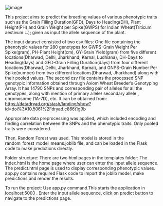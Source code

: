 ![image](https://github.com/NidhiTornekar/Multi-Trait-Prediction-for-Wheat/assets/121748841/450a6e2d-5e98-43ae-bed0-3a88f3ce4f6e)

This project aims to predict the breeding values of various phenotypic traits such as the Grain Filling Duration(GFD), Days to Heading(DH), Plant Height(PH) and Grain Weight per Spike(GWPS) for Indian Wheat(Triticum aestivum L.); given as input the allele sequence of the plant. 

The input dataset consisted of two csv files:
One file containing the phenotypic values for 280 genotypes for GWPS-Grain Weight Per Spike(gram), PH-Plant Height(cm), GY-Grain Yield(gram) from five different locations(Dharwad, Delhi, Jharkhand, Karnal, Ludhiana), DH-Days to Heading(days) and GFD-Grain Filling Duration(days) from four different locations(Dharwad, Delhi, Jharkhand, Karnal), and GNPS-Grain Number Per Spike(number) from two different locations(Dharwad, Jharkhand) along with their pooled values.
The second csv file contains the processed SNP genotypic information obtained through Axiom Wheat Breeder’s Genotyping Array. It has 14790 SNPs and corresponding pair of alleles for all the genotypes, along with mention of primary allele/ secondary allele , chromosome (1A-7D), etc.
It can be obtained from:
https://datadryad.org/stash/landing/show?id=doi%3A10.5061%2Fdryad.c866t1g9b

Appropriate data preprocessing was applied, which included encoding and finding correlation between the SNPs and the phenotypic traits. Only pooled traits were considered.

Then, Random Forest was used. This model is stored in the random_forest_model_means.joblib file, and can be loaded in the Flask code to make predictions directly.


Folder structure:
There are two html pages in the templates folder:
The index.html is the home page where user can enter the input allele sequence.
The predict.html page is used to display corresponding phenotypic values.
app.py contains required Flask code to import the joblib model, make predictions and render the results.


To run the project:
Use app.py command.This starts the application in localhost:5000 .
Enter the input allele sequence, click on predict button to navigate to the predictions page.
